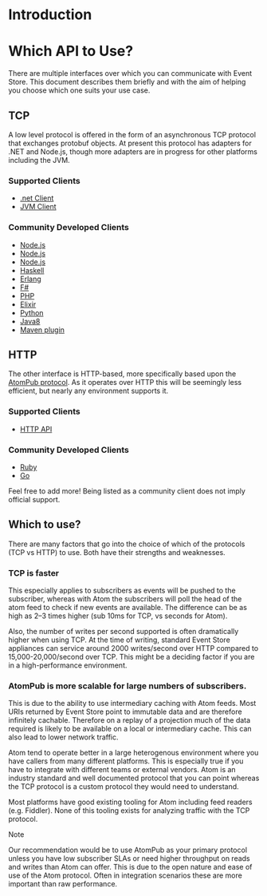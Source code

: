 # Introduction
# Which API to Use?

There are multiple interfaces over which you can communicate with Event Store. This document describes them briefly and with the aim of helping you choose which one suits your use case.

## TCP

A low level protocol is offered in the form of an asynchronous TCP protocol that exchanges protobuf objects. At present this protocol has adapters for .NET and Node.js, though more adapters are in progress for other platforms including the JVM.

### Supported Clients

-   [.net Client](http://www.nuget.org/packages/EventStore.Client)
-   [JVM Client](https://github.com/EventStore/EventStore.JVM)

### Community Developed Clients

-   [Node.js](https://www.npmjs.com/package/event-store-client)
-   [Node.js](https://www.npmjs.com/package/ges-client)
-   [Node.js](https://github.com/nicdex/eventstore-node)
-   [Haskell](https://github.com/YoEight/eventstore)
-   [Erlang](https://bitbucket.org/anakryiko/erles)
-   [F#](https://github.com/haf/EventStore.Client.FSharp)
-   [PHP](https://github.com/dbellettini/php-eventstore-client)
-   [Elixir](https://github.com/exponentially/extreme)
-   [Python](https://github.com/madedotcom/atomicpuppy)
-   [Java8](https://github.com/msemys/esjc)
-   [Maven plugin](https://github.com/fuinorg/event-store-maven-plugin)

## HTTP

The other interface is HTTP-based, more specifically based upon the [AtomPub protocol](http://tools.ietf.org/html/rfc5023). As it operates over HTTP this will be seemingly less efficient, but nearly any environment supports it.

### Supported Clients

-   [HTTP API](~/http-api/index.md)

### Community Developed Clients

-   [Ruby](https://github.com/arkency/http_eventstore)
-   [Go](https://github.com/jetbasrawi/go.geteventstore)

<!-- TODO: How? -->

Feel free to add more! Being listed as a community client does not imply official support.

## Which to use?

There are many factors that go into the choice of which of the protocols (TCP vs HTTP) to use. Both have their strengths and weaknesses.

### TCP is faster

This especially applies to subscribers as events will be pushed to the subscriber, whereas with Atom the subscribers will poll the head of the atom feed to check if new events are available. The difference can be as high as 2–3 times higher (sub 10ms for TCP, vs seconds for Atom).

Also, the number of writes per second supported is often dramatically higher when using TCP. At the time of writing, standard Event Store appliances can service around 2000 writes/second over HTTP compared to 15,000-20,000/second over TCP. This might be a deciding factor if you are in a high-performance environment.

### AtomPub is more scalable for large numbers of subscribers.

This is due to the ability to use intermediary caching with Atom feeds. Most URIs returned by Event Store point to immutable data and are therefore infinitely cachable. Therefore on a replay of a projection much of the data required is likely to be available on a local or intermediary cache. This can also lead to lower network traffic.

Atom tend to operate better in a large heterogenous environment where you have callers from many different platforms. This is especially true if you have to integrate with different teams or external vendors. Atom is an industry standard and well documented protocol that you can point whereas the TCP protocol is a custom protocol they would need to understand.

Most platforms have good existing tooling for Atom including feed readers (e.g. Fiddler). None of this tooling exists for analyzing traffic with the TCP protocol.

> [!NOTE]
> Our recommendation would be to use AtomPub as your primary protocol unless you have low subscriber SLAs or need higher throughput on reads and writes than Atom can offer. This is due to the open nature and ease of use of the Atom protocol. Often in integration scenarios these are more important than raw performance.
